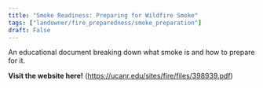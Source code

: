 ```yaml
---
title: "Smoke Readiness: Preparing for Wildfire Smoke"
tags: ["landowner/fire_preparedness/smoke_preparation"]
draft: False
---
```


An educational document breaking down what smoke is and how to prepare for it. 

**Visit the website here!** (https://ucanr.edu/sites/fire/files/398939.pdf)


